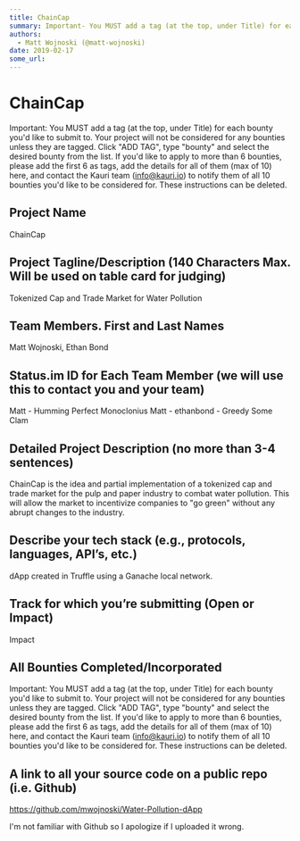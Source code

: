 ```yaml
---
title: ChainCap
summary: Important- You MUST add a tag (at the top, under Title) for each bounty youd like to submit to. Your project will not be considered for any bounties unless they are tagged. Click ADD TAG, type bounty and select the desired bounty from the list. If youd like to apply to more than 6 bounties, please add the first 6 as tags, add the details for all of them (max of 10) here, and contact the Kauri team (info@kauri.io) to notify them of all 10 bounties youd like to be considered for. These instruction
authors:
  - Matt Wojnoski (@matt-wojnoski)
date: 2019-02-17
some_url: 
---
```


# ChainCap



Important: You MUST add a tag (at the top, under Title) for each bounty you'd like to submit to. Your project will not be considered for any bounties unless they are tagged. Click "ADD TAG", type  "bounty" and select the desired bounty from the list. If you'd like to apply to more than 6 bounties, please add the first 6 as tags, add the details for all of them (max of 10) here, and contact the Kauri team (info@kauri.io) to notify them of all 10 bounties you'd like to be considered for. These instructions can be deleted.

## Project Name
ChainCap

## Project Tagline/Description (140 Characters Max. Will be used on table card for judging)
Tokenized Cap and Trade Market for Water Pollution

## Team Members. First and Last Names
Matt Wojnoski, Ethan Bond

## Status.im ID for Each Team Member (we will use this to contact you and your team)
Matt - Humming Perfect Monoclonius
Matt - ethanbond - Greedy Some Clam

## Detailed Project Description (no more than 3-4 sentences)
ChainCap is the idea and partial implementation of a tokenized cap and trade market for the pulp and paper industry to combat water pollution. This will allow the market to incentivize companies to "go green" without any abrupt changes to the industry. 

## Describe your tech stack (e.g., protocols, languages, API’s, etc.)
dApp created in Truffle using a Ganache local network. 

## Track for which you’re submitting (Open or Impact)
Impact

## All Bounties Completed/Incorporated

Important: You MUST add a tag (at the top, under Title) for each bounty you'd like to submit to. Your project will not be considered for any bounties unless they are tagged. Click "ADD TAG", type  "bounty" and select the desired bounty from the list. If you'd like to apply to more than 6 bounties, please add the first 6 as tags, add the details for all of them (max of 10) here, and contact the Kauri team (info@kauri.io) to notify them of all 10 bounties you'd like to be considered for. These instructions can be deleted.

## A link to all your source code on a public repo (i.e. Github)
https://github.com/mwojnoski/Water-Pollution-dApp

I'm not familiar with Github so I apologize if I uploaded it wrong. 



